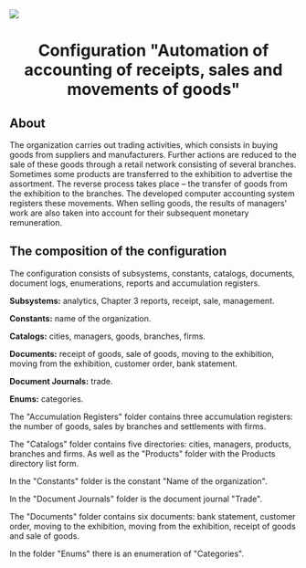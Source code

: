 <img src="https://1s.msk.ru/images/news/1s-7-1.png">

<h1 align="center">Configuration "Automation of accounting of receipts, sales and movements of goods"</h1>

<h2 align="left">About</h2>

<p>The organization carries out trading activities, which consists in buying goods from suppliers and manufacturers. Further actions are reduced to the sale of these goods through a retail network consisting of several branches. Sometimes some products are transferred to the exhibition to advertise the assortment. The reverse process takes place – the transfer of goods from the exhibition to the branches. The developed computer accounting system registers these movements. When selling goods, the results of managers' work are also taken into account for their subsequent monetary remuneration.</p>

<h2 align="left">The composition of the configuration</h2>

<p>The configuration consists of subsystems, constants, catalogs, documents, document logs, enumerations, reports and accumulation registers.</p>

<p><b>Subsystems:</b> analytics, Chapter 3 reports, receipt, sale, management.</p>

<p><b>Constants:</b> name of the organization.</p>

<p><b>Catalogs:</b> cities, managers, goods, branches, firms.</p>

<p><b>Documents:</b> receipt of goods, sale of goods, moving to the exhibition, moving from the exhibition, customer order, bank statement.</p>

<p><b>Document Journals:</b> trade.</p>

<p><b>Enums:</b> categories.</p>

<p>The "Accumulation Registers" folder contains three accumulation registers: the number of goods, sales by branches and settlements with firms.</p>
<p>The "Catalogs" folder contains five directories: cities, managers, products, branches and firms. As well as the "Products" folder with the Products directory list form.</p>
<p>In the "Constants" folder is the constant "Name of the organization".</p>
<p>In the "Document Journals" folder is the document journal "Trade".</p>
<p>The "Documents" folder contains six documents: bank statement, customer order, moving to the exhibition, moving from the exhibition, receipt of goods and sale of goods.</p>
<p>In the folder "Enums" there is an enumeration of "Categories".</p>
